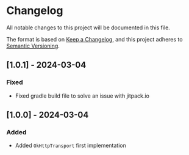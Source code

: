 
# Changelog

All notable changes to this project will be documented in this file.

The format is based on [Keep a Changelog](https://keepachangelog.com/en/1.1.0/),
and this project adheres to [Semantic Versioning](https://semver.org/spec/v2.0.0.html).

## [1.0.1] - 2024-03-04

### Fixed

- Fixed gradle build file to solve an issue with jitpack.io

## [1.0.0] - 2024-03-04

### Added

- Added `OkHttpTransport` first implementation